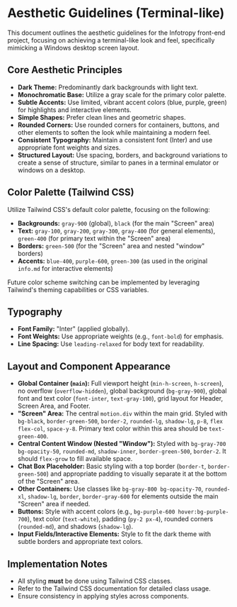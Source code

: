 # Aesthetic Guidelines (Terminal-like)

This document outlines the aesthetic guidelines for the Infotropy front-end project, focusing on achieving a terminal-like look and feel, specifically mimicking a Windows desktop screen layout.

## Core Aesthetic Principles

- **Dark Theme:** Predominantly dark backgrounds with light text.
- **Monochromatic Base:** Utilize a gray scale for the primary color palette.
- **Subtle Accents:** Use limited, vibrant accent colors (blue, purple, green) for highlights and interactive elements.
- **Simple Shapes:** Prefer clean lines and geometric shapes.
- **Rounded Corners:** Use rounded corners for containers, buttons, and other elements to soften the look while maintaining a modern feel.
- **Consistent Typography:** Maintain a consistent font (Inter) and use appropriate font weights and sizes.
- **Structured Layout:** Use spacing, borders, and background variations to create a sense of structure, similar to panes in a terminal emulator or windows on a desktop.

## Color Palette (Tailwind CSS)

Utilize Tailwind CSS's default color palette, focusing on the following:

- **Backgrounds:** `gray-900` (global), `black` (for the main "Screen" area)
- **Text:** `gray-100`, `gray-200`, `gray-300`, `gray-400` (for general elements), `green-400` (for primary text within the "Screen" area)
- **Borders:** `green-500` (for the "Screen" area and nested "window" borders)
- **Accents:** `blue-400`, `purple-600`, `green-300` (as used in the original `info.md` for interactive elements)

Future color scheme switching can be implemented by leveraging Tailwind's theming capabilities or CSS variables.

## Typography

- **Font Family:** "Inter" (applied globally).
- **Font Weights:** Use appropriate weights (e.g., `font-bold`) for emphasis.
- **Line Spacing:** Use `leading-relaxed` for body text for readability.

## Layout and Component Appearance

- **Global Container (`main`):** Full viewport height (`min-h-screen`, `h-screen`), no overflow (`overflow-hidden`), global background (`bg-gray-900`), global font and text color (`font-inter`, `text-gray-100`), grid layout for Header, Screen Area, and Footer.
- **"Screen" Area:** The central `motion.div` within the main grid. Styled with `bg-black`, `border-green-500`, `border-2`, `rounded-lg`, `shadow-lg`, `p-8`, `flex flex-col`, `space-y-8`. Primary text color within this area should be `text-green-400`.
- **Central Content Window (Nested "Window"):** Styled with `bg-gray-700 bg-opacity-50`, `rounded-md`, `shadow-inner`, `border-green-500`, `border-2`. It should `flex-grow` to fill available space.
- **Chat Box Placeholder:** Basic styling with a top border (`border-t`, `border-green-500`) and appropriate padding to visually separate it at the bottom of the "Screen" area.
- **Other Containers:** Use classes like `bg-gray-800 bg-opacity-70`, `rounded-xl`, `shadow-lg`, `border`, `border-gray-600` for elements outside the main "Screen" area if needed.
- **Buttons:** Style with accent colors (e.g., `bg-purple-600 hover:bg-purple-700`), text color (`text-white`), padding (`py-2 px-4`), rounded corners (`rounded-md`), and shadows (`shadow-lg`).
- **Input Fields/Interactive Elements:** Style to fit the dark theme with subtle borders and appropriate text colors.

## Implementation Notes

- All styling **must** be done using Tailwind CSS classes.
- Refer to the Tailwind CSS documentation for detailed class usage.
- Ensure consistency in applying styles across components.
